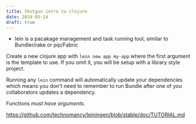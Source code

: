 ```yaml
---
title: Shotgun intro to clojure
date: 2014-05-14
draft: true
---
```


- lein is a pacakage management and task running tool, similar to Bundler/rake or pip/Fabric

Create a new clojure app with `lein new app my-app` where the first argument is the template to use. If you omit it, you will be setup with a library style project.

Running any `lein` command will automatically update your dependencies which means you don't need to remember to run Bundle after one of you collaborators updates a dependency.

Functions *must have arguments*.


https://github.com/technomancy/leiningen/blob/stable/doc/TUTORIAL.md

